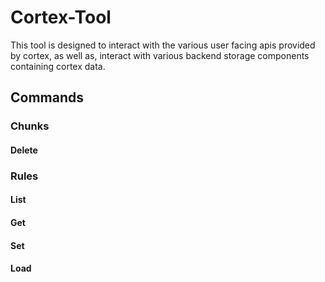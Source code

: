 # Cortex-Tool

This tool is designed to interact with the various user facing apis provided by cortex, as well as, interact with various backend storage components containing cortex data.

## Commands

### Chunks

#### Delete

### Rules

#### List

#### Get

#### Set

#### Load

